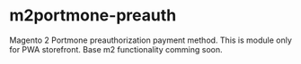 # m2portmone-preauth
Magento 2 Portmone preauthorization payment method.
This is module only for PWA storefront.
Base m2 functionality comming soon.
